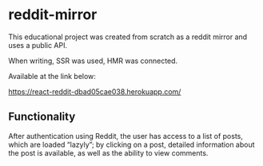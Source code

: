 # reddit-mirror

This educational project was created from scratch as a reddit mirror and uses a public API.

When writing, SSR was used, HMR was connected.

Available at the link below:

https://react-reddit-dbad05cae038.herokuapp.com/

## Functionality

After authentication using Reddit, the user has access to a list of posts, which are loaded “lazyly”; by clicking on a post, detailed information about the post is available, as well as the ability to view comments.
